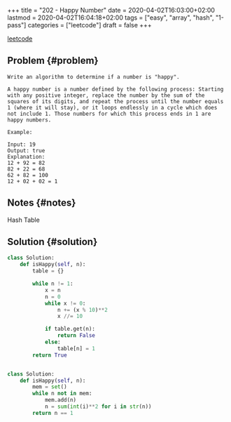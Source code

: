 +++
title = "202 - Happy Number"
date = 2020-04-02T16:03:00+02:00
lastmod = 2020-04-02T16:04:18+02:00
tags = ["easy", "array", "hash", "1-pass"]
categories = ["leetcode"]
draft = false
+++

[leetcode](https://leetcode.com/problems/happy-number/)


## Problem {#problem}

```text
Write an algorithm to determine if a number is "happy".

A happy number is a number defined by the following process: Starting with any positive integer, replace the number by the sum of the squares of its digits, and repeat the process until the number equals 1 (where it will stay), or it loops endlessly in a cycle which does not include 1. Those numbers for which this process ends in 1 are happy numbers.

Example:

Input: 19
Output: true
Explanation:
12 + 92 = 82
82 + 22 = 68
62 + 82 = 100
12 + 02 + 02 = 1
```


## Notes {#notes}

Hash Table


## Solution {#solution}

```python
class Solution:
    def isHappy(self, n):
        table = {}

        while n != 1:
            x = n
            n = 0
            while x != 0:
                n += (x % 10)**2
                x //= 10

            if table.get(n):
                return False
            else:
                table[n] = 1
        return True


class Solution:
    def isHappy(self, n):
        mem = set()
        while n not in mem:
            mem.add(n)
            n = sum(int(i)**2 for i in str(n))
        return n == 1
```
